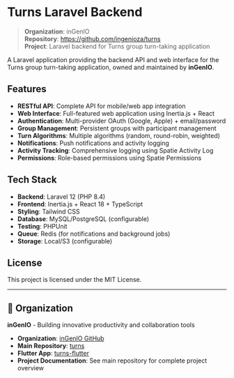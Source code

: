 # Turns Laravel Backend

> **Organization**: inGenIO  
> **Repository**: https://github.com/ingenioza/turns  
> **Project**: Laravel backend for Turns group turn-taking application  

A Laravel application providing the backend API and web interface for the Turns group turn-taking application, owned and maintained by **inGenIO**.

## Features

- **RESTful API**: Complete API for mobile/web app integration
- **Web Interface**: Full-featured web application using Inertia.js + React
- **Authentication**: Multi-provider OAuth (Google, Apple) + email/password
- **Group Management**: Persistent groups with participant management
- **Turn Algorithms**: Multiple algorithms (random, round-robin, weighted)
- **Notifications**: Push notifications and activity logging
- **Activity Tracking**: Comprehensive logging using Spatie Activity Log
- **Permissions**: Role-based permissions using Spatie Permissions

## Tech Stack

- **Backend**: Laravel 12 (PHP 8.4)
- **Frontend**: Inertia.js + React 18 + TypeScript
- **Styling**: Tailwind CSS
- **Database**: MySQL/PostgreSQL (configurable)
- **Testing**: PHPUnit
- **Queue**: Redis (for notifications and background jobs)
- **Storage**: Local/S3 (configurable)

## License

This project is licensed under the MIT License.

---

## 🏢 Organization

**inGenIO** - Building innovative productivity and collaboration tools

- **Organization**: [inGenIO GitHub](https://github.com/ingenioza)
- **Main Repository**: [turns](https://github.com/ingenioza/turns)
- **Flutter App**: [turns-flutter](https://github.com/ingenioza/turns-flutter)
- **Project Documentation**: See main repository for complete project overview
